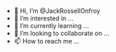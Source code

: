 - 👋 Hi, I’m @JackRossellOnfroy
- 👀 I’m interested in ...
- 🌱 I’m currently learning ...
- 💞️ I’m looking to collaborate on ...
- 📫 How to reach me ...

<!---
JackRossellOnfroy/JackRossellOnfroy is a ✨ special ✨ repository because its `README.md` (this file) appears on your GitHub profile.
You can click the Preview link to take a look at your changes.
--->

